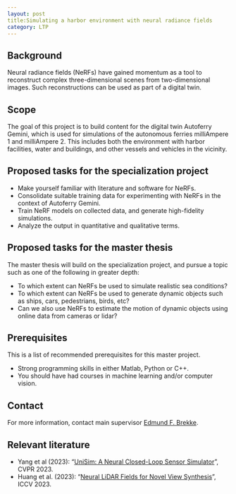 ```yaml
---
layout: post
title:Simulating a harbor environment with neural radiance fields
category: LTP
---
```

## Background

Neural radiance fields (NeRFs) have gained momentum as a tool to reconstruct complex three-dimensional scenes from two-dimensional images. Such reconstructions can be used as part of a digital twin.   



## Scope

The goal of this project is to build content for the digital twin Autoferry Gemini, which is used for simulations of the autonomous ferries milliAmpere 1 and milliAmpere 2. This includes both the environment with harbor facilities, water and buildings, and other vessels and vehicles in the vicinity. 


## Proposed tasks for the specialization project

* Make yourself familiar with literature and software for NeRFs. 
* Consolidate suitable training data for experimenting with NeRFs in the context of Autoferry Gemini. 
* Train NeRF models on collected data, and generate high-fidelity simulations. 
* Analyze the output in quantitative and qualitative terms. 

## Proposed tasks for the master thesis

The master thesis will build on the specialization project, and pursue a topic such as one of the following in greater depth:

* To which extent can NeRFs be used to simulate realistic sea conditions?
* To which extent can NeRFs be used to generate dynamic objects such as ships, cars, pedestrians, birds, etc?
* Can we also use NeRFs to estimate the motion of dynamic objects using online data from cameras or lidar?

## Prerequisites
This is a list of recommended prerequisites for this master project.

- Strong programming skills in either Matlab, Python or C++. 
- You should have had courses in machine learning and/or computer vision. 

## Contact 
For more information, contact main supervisor [Edmund F. Brekke](http://www.ntnu.no/ansatte/edmundfo).

## Relevant literature

* Yang et al (2023): “[UniSim: A Neural Closed-Loop Sensor Simulator](https://openaccess.thecvf.com/content/CVPR2023/papers/Yang_UniSim_A_Neural_Closed-Loop_Sensor_Simulator_CVPR_2023_paper.pdf)”, CVPR 2023.
* Huang et al. (2023): “[Neural LiDAR Fields for Novel View Synthesis](https://ieeexplore.ieee.org/document/10378302)”, ICCV 2023.

